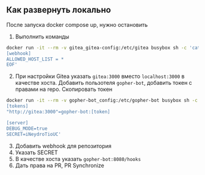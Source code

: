 ## Как развернуть локально

После запуска docker compose up, нужно остановить

1. Выполнить команды

```bash
docker run -it --rm -v gitea_gitea-config:/etc/gitea busybox sh -c 'cat << EOF >> /etc/gitea/app.ini
[webhook]
ALLOWED_HOST_LIST = *
EOF'
```

2. При настройки Gitea указать `gitea:3000` вместо `localhost:3000` в качестве хоста.
Добавить пользотеля `gopher-bot`, добавить токен с правами на repo.
Скопировать токен


```bash
docker run -it --rm -v gopher-bot_config:/etc/gopher-bot busybox sh -c 'cat << EOF >> /etc/gopher-bot/config.ini
[tokens]
"http://gitea:3000"=gopher-bot:[token]

[server]
DEBUG_MODE=true
SECRET=iNeydroTioUC'
```

3. Добавить webhook для репозитория
4. Указать SECRET
5. В качестве хоста указать `gopher-bot:8080/hooks`
6. Дать права на PR, PR Synchronize
